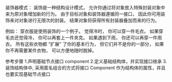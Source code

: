 装饰器模式：
装饰是一种结构设计模式， 允许你通过将对象放入特殊封装对象中来为原对象增加新的行为。
由于目标对象和装饰器遵循同一接口， 因此你可用装饰来对对象进行无限次的封装。 结果对象将获得所有封装器叠加而来的行为。

例如：
穿衣服是使用装饰的一个例子。 觉得冷时， 你可以穿一件毛衣。
如果穿毛衣还觉得冷， 你可以再套上一件夹克。 如果遇到下雨，
你还可以再穿一件雨衣。 所有这些衣物都 “扩展” 了你的基本行为，
但它们并不是你的一部分， 如果你不再需要某件衣物， 可以方便地随时脱掉。

参考步骤
1.声明基础节点接口 component
2.定义基础结构体，并实现接口继承
3.装饰结构体中, 采用匿名组合的方式将接口 Component 作为结构体的属性，并且也要实现基础节点接口
